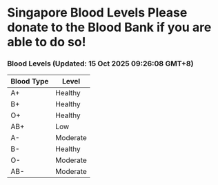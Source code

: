 Singapore Blood Levels
 Please donate to the Blood Bank if you are able to do so!
================================================================================================================================

### Blood Levels (Updated: 15 Oct 2025 09:26:08 GMT+8)
| Blood Type | Level     |
|------------|-----------|
| A+     | Healthy |
| B+     | Healthy |
| O+     | Healthy |
| AB+     | Low |
| A-     | Moderate |
| B-     | Healthy |
| O-     | Moderate |
| AB-     | Moderate |
